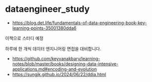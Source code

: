 # dataengineer_study


- https://blog.det.life/fundamentals-of-data-engineering-book-key-learning-points-35001380dda6

이책으로 스터디 예정

하루에 한 개씩 데이터 엔지니어링 면접을 대비합니다.

- https://github.com/keyvanakbary/learning-notes/blob/master/books/designing-data-intensive-applications.md#encoding-and-evolution
- https://sungjk.github.io/2024/06/22/ddia.html
